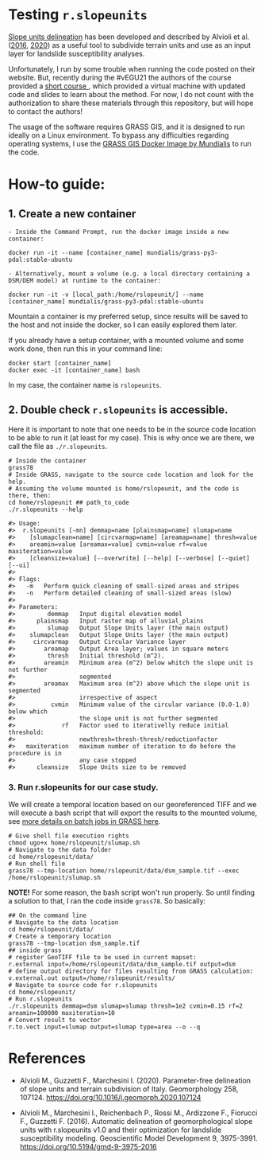 
# Testing `r.slopeunits`

[Slope units delineation](http://geomorphology.irpi.cnr.it/tools/slope-units) has been developed and described by Alvioli et al. ([2016](https://gmd.copernicus.org/articles/9/3975/2016/), [2020](https://www.sciencedirect.com/science/article/pii/S0169555X20300969)) as a useful tool to subdivide terrain units and use as an input layer for landslide susceptibility analyses.

Unfortunately, I run by some trouble when running the code posted on their website. But, recently during the #vEGU21 the authors of the course provided a [short course ](https://meetingorganizer.copernicus.org/EGU21/session/38902), which provided a virtual machine with updated code and slides to learn about the method. For now, I do not count with the authorization to share these materials through this repository, but will hope to contact the authors!

The usage of the software requires GRASS GIS, and it is designed to run ideally on a Linux environment. To bypass any difficulties regarding operating systems, I use the [GRASS GIS Docker Image by Mundialis](https://hub.docker.com/r/mundialis/grass-py3-pdal) to run the code.

# How-to guide: 
  
## 1. Create a new container

    - Inside the Command Prompt, run the docker image inside a new container: 
```
docker run -it --name [container_name] mundialis/grass-py3-pdal:stable-ubuntu
```

    - Alternatively, mount a volume (e.g. a local directory containing a DSM/DEM model) at runtime to the container:
```
docker run -it -v [local_path:/home/rslopeunit/] --name [container_name] mundialis/grass-py3-pdal:stable-ubuntu
```

Mountain a container is my preferred setup, since results will be saved to the host and not inside the docker, so I can easily explored them later.

If you already have a setup container, with a mounted volume and some work done, then run this in your command line:

```
docker start [container_name]
docker exec -it [container_name] bash
```
In my case, the container name is `rslopeunits`.

## 2. Double check `r.slopeunits` is accessible.

Here it is important to note that one needs to be in the source code location to be able to run it (at least for my case). This is why once we are there, we call the file as `./r.slopeunits`.    
      
```
# Inside the container
grass78
# Inside GRASS, navigate to the source code location and look for the help.
# Assuming the volume mounted is home/rslopeunit, and the code is there, then:
cd home/rslopeunit ## path_to_code
./r.slopeunits --help

#> Usage:
#>  r.slopeunits [-mn] demmap=name [plainsmap=name] slumap=name
#>    [slumapclean=name] [circvarmap=name] [areamap=name] thresh=value
#>    areamin=value [areamax=value] cvmin=value rf=value maxiteration=value
#>    [cleansize=value] [--overwrite] [--help] [--verbose] [--quiet] [--ui]
#> 
#> Flags:
#>   -m   Perform quick cleaning of small-sized areas and stripes
#>   -n   Perform detailed cleaning of small-sized areas (slow)
#> 
#> Parameters:
#>         demmap   Input digital elevation model
#>      plainsmap   Input raster map of alluvial_plains
#>         slumap   Output Slope Units layer (the main output)
#>    slumapclean   Output Slope Units layer (the main output)
#>     circvarmap   Output Circular Variance layer
#>        areamap   Output Area layer; values in square meters
#>         thresh   Initial threshold (m^2).
#>        areamin   Minimum area (m^2) below whitch the slope unit is not further
#>                  segmented
#>        areamax   Maximum area (m^2) above which the slope unit is segmented
#>                  irrespective of aspect
#>          cvmin   Minimum value of the circular variance (0.0-1.0) below which
#>                  the slope unit is not further segmented
#>             rf   Factor used to iterativelly reduce initial threshold:
#>                  newthresh=thresh-thresh/reductionfactor
#>   maxiteration   maximum number of iteration to do before the procedure is in
#>                  any case stopped
#>      cleansize   Slope Units size to be removed
```

### 3. Run r.slopeunits for our case study.

We will create a temporal location based on our georeferenced TIFF and we will execute a bash script that will export the results to the mounted volume, see [more details on batch jobs in GRASS here](https://grass.osgeo.org/grass78/manuals/grass7.html#batch-jobs-with-the-exec-interface).

```
# Give shell file execution rights
chmod ugo+x home/rslopeunit/slumap.sh
# Navigate to the data folder
cd home/rslopeunit/data/
# Run shell file
grass78 --tmp-location home/rslopeunit/data/dsm_sample.tif --exec /home/rslopeunit/slumap.sh
```

**NOTE!** For some reason, the bash script won't run properly. So until finding a solution to that, I ran the code inside `grass78`. So basically:

```
## On the command line
# Navigate to the data location
cd home/rslopeunit/data/
# Create a temporary location
grass78 --tmp-location dsm_sample.tif
## inside grass
# register GeoTIFF file to be used in current mapset:
r.external input=/home/rslopeunit/data/dsm_sample.tif output=dsm
# define output directory for files resulting from GRASS calculation:
v.external.out output=/home/rslopeunit/results/
# Navigate to source code for r.slopeunits
cd home/rslopeunit/
# Run r.slopeunits
./r.slopeunits demmap=dsm slumap=slumap thresh=1e2 cvmin=0.15 rf=2 areamin=100000 maxiteration=10
# Convert result to vector
r.to.vect input=slumap output=slumap type=area --o --q
```

# References

- Alvioli M., Guzzetti F., Marchesini I. (2020). Parameter-free delineation of slope units and terrain subdivision of Italy. Geomorphology 258, 107124. https://doi.org/10.1016/j.geomorph.2020.107124

- Alvioli M., Marchesini I., Reichenbach P., Rossi M., Ardizzone F., Fiorucci F., Guzzetti F. (2016). Automatic delineation of geomorphological slope units with r.slopeunits v1.0 and their optimization for landslide susceptibility modeling. Geoscientific Model Development 9, 3975-3991. https://doi.org/10.5194/gmd-9-3975-2016